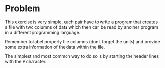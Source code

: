 # Problem

This exercise is very simple, each pair have to write a program
that creates a file with two columns of data which then can be read by
another program in a different programming language.

Remember to label properly the columns (don't forget the units) and provide
some extra information of the data within the file.

The simplest and most common way to do so is by starting the header
lines with the `#` character.


